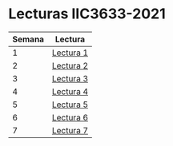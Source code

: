 # Lecturas IIC3633-2021

| Semana | Lectura |
| ------------- | ------------- |
| 1 | [Lectura 1](https://github.com/maguzman5/lecturasIIC3633-2021/blob/main/Semana1/lectura1.MD)  |
| 2 | [Lectura 2](#)  |
| 3 | [Lectura 3](#)  |
| 4 | [Lectura 4](#)  |
| 5 | [Lectura 5](#)  |
| 6 | [Lectura 6](#)  |
| 7 | [Lectura 7](#)  |